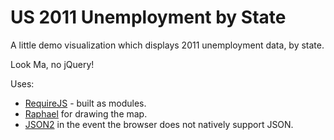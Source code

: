 # US 2011 Unemployment by State

A little demo visualization which displays 2011 unemployment data, by state.

Look Ma, no jQuery!

Uses:

* [RequireJS](http://requirejs.org) - built as modules.
* [Raphael](http://raphaeljs.com) for drawing the map.
* [JSON2](https://github.com/douglascrockford/JSON-js) in the event the browser does not natively support JSON.
